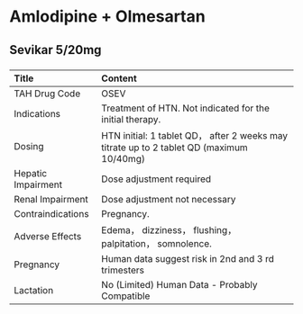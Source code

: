 # Amlodipine + Olmesartan

## Sevikar 5/20mg

##### 

| Title              | Content                                                                                  |
|:-------------------|:-----------------------------------------------------------------------------------------|
| TAH Drug Code      | OSEV                                                                                     |
| Indications        | Treatment of HTN. Not indicated for the initial therapy.                                 |
| Dosing             | HTN initial: 1 tablet QD， after 2 weeks may titrate up to 2 tablet QD (maximum 10/40mg) |
| Hepatic Impairment | Dose adjustment required                                                                 |
| Renal Impairment   | Dose adjustment not necessary                                                            |
| Contraindications  | Pregnancy.                                                                               |
| Adverse Effects    | Edema， dizziness， flushing， palpitation， somnolence.                                 |
| Pregnancy          | Human data suggest risk in 2nd and 3 rd trimesters                                       |
| Lactation          | No (Limited) Human Data - Probably Compatible                                            |

